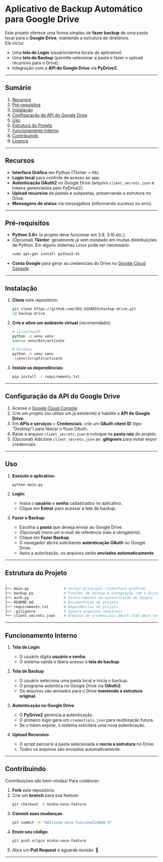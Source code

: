 # Aplicativo de Backup Automático para Google Drive

Este projeto oferece uma forma simples de **fazer backup** de uma pasta local para o **Google Drive**, mantendo a estrutura de diretórios.  
Ele inclui:

- Uma **tela de Login** (usuário/senha locais do aplicativo).  
- Uma **tela de Backup** (permite selecionar a pasta e fazer o upload recursivo para o Drive).  
- Integração com a **API do Google Drive** via **PyDrive2**.  

---

## Sumário

1. [Recursos](#recursos)  
2. [Pré-requisitos](#pré-requisitos)  
3. [Instalação](#instalação)  
4. [Configuração da API do Google Drive](#configuração-da-api-do-google-drive)  
5. [Uso](#uso)  
6. [Estrutura do Projeto](#estrutura-do-projeto)  
7. [Funcionamento Interno](#funcionamento-interno)  
8. [Contribuindo](#contribuindo)  
9. [Licença](#licença)

---

## Recursos

- **Interface Gráfica** em Python (Tkinter + ttk).  
- **Login local** para controle de acesso ao app.  
- **Autenticação OAuth2** no Google Drive (arquivo `client_secrets.json` e tokens gerenciados pelo PyDrive2).  
- **Upload recursivo** de pastas e subpastas, preservando a estrutura no Drive.  
- **Mensagens de status** via messagebox (informando sucesso ou erro).  

---

## Pré-requisitos

- **Python 3.8+** (o projeto deve funcionar em 3.9, 3.10 etc.).  
- (Opcional) **Tkinter**: geralmente já vem instalado em muitas distribuições de Python. Em alguns sistemas Linux pode ser necessário:
  ```bash
  sudo apt-get install python3-tk
  ```
- **Conta Google** para gerar as credenciais do Drive no [Google Cloud Console](https://console.cloud.google.com/).  

---

## Instalação

1. **Clone** este repositório:

   ```bash
   git clone https://github.com/SEU_USUARIO/backup-drive.git
   cd backup-drive
   ```

2. **Crie e ative um ambiente virtual** (recomendado):

   ```bash
   # Linux/macOS
   python -m venv venv
   source venv/bin/activate

   # Windows
   python -m venv venv
   .\venv\Scripts\activate
   ```

3. **Instale as dependências**:

   ```bash
   pip install -r requirements.txt
   ```

---

## Configuração da API do Google Drive

1. Acesse o [Google Cloud Console](https://console.cloud.google.com/).  
2. Crie um projeto (ou utilize um já existente) e habilite a **API do Google Drive**.  
3. Em **APIs e serviços** > **Credenciais**, crie um **OAuth client ID** (tipo “Desktop”) para liberar o fluxo OAuth.  
4. Baixe o arquivo `client_secrets.json` e coloque na **pasta raiz** do projeto.  
5. (Opcional) Adicione `client_secrets.json` ao **.gitignore** para evitar expor credenciais.  

---

## Uso

1. **Execute o aplicativo:**
   ```bash
   python main.py
   ```

2. **Login:**
   - Insira o **usuário** e **senha** cadastrados no aplicativo.
   - Clique em **Entrar** para acessar a tela de backup.

3. **Fazer o Backup:**
   - Escolha a **pasta** que deseja enviar ao Google Drive.
   - (Opcional) Insira um e-mail de referência (não é obrigatório).
   - Clique em **Fazer Backup**.
   - O navegador abrirá solicitando **autenticação OAuth** no Google Drive.
   - Após a autorização, os arquivos serão **enviados automaticamente**.

---

## Estrutura do Projeto

```bash
.
├── main.py                # Script principal (interface gráfica)
├── backup.py              # Funções de backup e integração com o Drive
├── auth.py                # Gerenciamento de autenticação do Google
├── README.md              # Documentação do projeto
├── requirements.txt       # Dependências do projeto
├── .gitignore             # Ignora arquivos sensíveis
└── client_secrets.json    # Arquivo de credenciais OAuth (não deve ser commitado)
```

---

## Funcionamento Interno

1. **Tela de Login**
   - O usuário digita **usuário e senha**.
   - O sistema valida e libera acesso à **tela de backup**.

2. **Tela de Backup**
   - O usuário seleciona uma pasta local e inicia o backup.
   - O programa autentica no Google Drive via **OAuth2**.
   - Os arquivos são enviados para o Drive **mantendo a estrutura original**.

3. **Autenticação no Google Drive**
   - O **PyDrive2** gerencia a autenticação.
   - O primeiro login gera um `credentials.json` para reutilização futura.
   - Se o token expirar, o sistema solicitará uma nova autenticação.

4. **Upload Recursivo**
   - O script percorre a pasta selecionada e **recria a estrutura** no Drive.
   - Todos os arquivos são enviados automaticamente.

---

## Contribuindo

Contribuições são bem-vindas! Para colaborar:

1. **Fork** este repositório.
2. Crie um **branch** para sua feature:
   ```bash
   git checkout -b minha-nova-feature
   ```
3. **Commit suas mudanças**:
   ```bash
   git commit -m "Adiciona nova funcionalidade X"
   ```
4. **Envie seu código**:
   ```bash
   git push origin minha-nova-feature
   ```
5. Abra um **Pull Request** e aguarde revisão. 🚀

---

